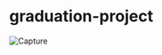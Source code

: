# graduation-project

![Capture](https://user-images.githubusercontent.com/71187949/135912136-3db31b6e-1e1c-435f-9562-072883f058d1.PNG)
